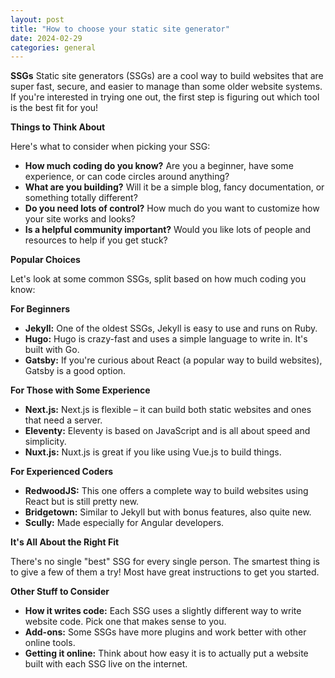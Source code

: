 ```yaml
---
layout: post
title: "How to choose your static site generator"
date: 2024-02-29
categories: general
---
```


**SSGs**
Static site generators (SSGs) are a cool way to build websites that are super fast, secure, and easier to manage than some older website systems. If you're interested in trying one out, the first step is figuring out which tool is the best fit for you!

**Things to Think About**

Here's what to consider when picking your SSG:

* **How much coding do you know?** Are you a beginner, have some experience, or can code circles around anything?
* **What are you building?** Will it be a simple blog, fancy documentation, or something totally different?
* **Do you need lots of control?** How much do you want to customize how your site works and looks?
* **Is a helpful community important?**  Would you like lots of people and resources to help if you get stuck?

**Popular Choices**

Let's look at some common SSGs, split based on how much coding you know:

**For Beginners**

* **Jekyll:** One of the oldest SSGs, Jekyll is easy to use and runs on Ruby.
* **Hugo:** Hugo is crazy-fast and uses a simple language to write in. It's built with Go.
* **Gatsby:**  If you're curious about React (a popular way to build websites), Gatsby is a good option.

**For Those with Some Experience**

* **Next.js:** Next.js is flexible – it can build both static websites and ones that need a server.
* **Eleventy:**  Eleventy is based on JavaScript and is all about speed and simplicity.
* **Nuxt.js:**  Nuxt.js is great if you like using Vue.js to build things.

**For Experienced Coders**

* **RedwoodJS:** This one offers a complete way to build websites using React but is still pretty new.
* **Bridgetown:**  Similar to Jekyll but with bonus features, also quite new.
* **Scully:** Made especially for Angular developers.

**It's All About the Right Fit**

There's no single "best" SSG for every single person. The smartest thing is to give a few of them a try! Most have great instructions to get you started.

**Other Stuff to Consider**

* **How it writes code:** Each SSG uses a slightly different way to write website code. Pick one that makes sense to you.
* **Add-ons:** Some SSGs have more plugins and work better with other online tools.
* **Getting it online:** Think about how easy it is to actually put a website built with each SSG live on the internet.
